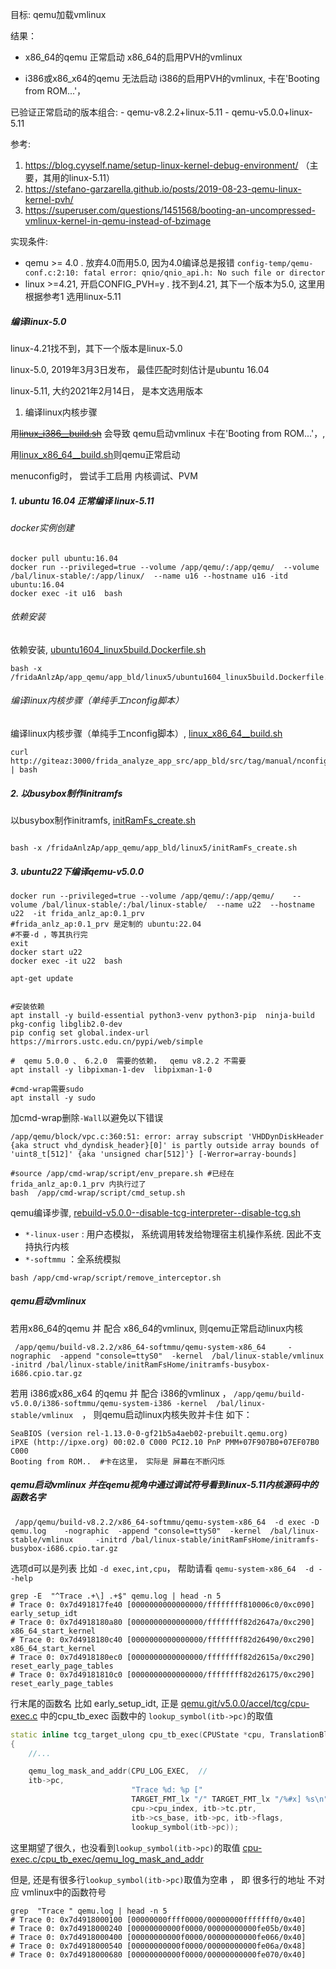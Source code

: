 目标: qemu加载vmlinux

结果：
- x86_64的qemu 正常启动 x86_64的启用PVH的vmlinux 

- i386或x86_x64的qemu 无法启动 i386的启用PVH的vmlinux,  卡在'Booting from ROM...'， 

已验证正常启动的版本组合:
    - qemu-v8.2.2+linux-5.11
    - qemu-v5.0.0+linux-5.11
    


参考:  
1. https://blog.cyyself.name/setup-linux-kernel-debug-environment/  （主要，其用的linux-5.11）
2. https://stefano-garzarella.github.io/posts/2019-08-23-qemu-linux-kernel-pvh/
3. https://superuser.com/questions/1451568/booting-an-uncompressed-vmlinux-kernel-in-qemu-instead-of-bzimage

实现条件: 
- qemu >= 4.0 . 放弃4.0而用5.0, 因为4.0编译总是报错 ```config-temp/qemu-conf.c:2:10: fatal error: qnio/qnio_api.h: No such file or director```
- linux >=4.21, 开启CONFIG_PVH=y  . 找不到4.21, 其下一个版本为5.0,   这里用根据参考1 选用linux-5.11

##### 编译linux-5.0
linux-4.21找不到，其下一个版本是linux-5.0   

linux-5.0, 2019年3月3日发布， 最佳匹配时刻估计是ubuntu 16.04

linux-5.11, 大约2021年2月14日， 是本文选用版本


1. 编译linux内核步骤


用[~~linux_i386__build.sh~~](http://giteaz:3000/frida_analyze_app_src/app_bld/src/branch/main/qemu-linux5/linux_i386__build.sh) 会导致 qemu启动vmlinux 卡在'Booting from ROM...'，,

用[linux_x86_64__build.sh](http://giteaz:3000/frida_analyze_app_src/app_bld/src/branch/app/qemu/linux5/linux_x86_64__build.sh)则qemu正常启动


menuconfig时， 尝试手工启用 内核调试、PVM




##### 1. ubuntu 16.04 正常编译 linux-5.11

###### docker实例创建
```shell
docker pull ubuntu:16.04
docker run --privileged=true --volume /app/qemu/:/app/qemu/  --volume /bal/linux-stable/:/app/linux/  --name u16 --hostname u16 -itd ubuntu:16.04
docker exec -it u16  bash

```

###### 依赖安装
依赖安装, [ubuntu1604_linux5build.Dockerfile.sh](http://giteaz:3000/frida_analyze_app_src/app_bld/src/branch/app/qemu/linux5/ubuntu1604_linux5build.Dockerfile.sh)

```shell
bash -x /fridaAnlzAp/app_qemu/app_bld/linux5/ubuntu1604_linux5build.Dockerfile.sh
```


###### 编译linux内核步骤（单纯手工nconfig脚本）
编译linux内核步骤（单纯手工nconfig脚本）, [linux_x86_64__build.sh](http://giteaz:3000/frida_analyze_app_src/app_bld/src/tag/manual/nconfig/linux_x86_64__build.sh/linux5/linux_x86_64__build.sh)

```shell
curl http://giteaz:3000/frida_analyze_app_src/app_bld/src/tag/manual/nconfig/linux_x86_64__build.sh/linux5/linux_x86_64__build.sh | bash
```


##### 2. 以busybox制作initramfs

以busybox制作initramfs, [initRamFs_create.sh](http://giteaz:3000/frida_analyze_app_src/app_bld/src/branch/app/qemu/linux5/initRamFs_create.sh)



```shell

bash -x /fridaAnlzAp/app_qemu/app_bld/linux5/initRamFs_create.sh

```


##### 3. ubuntu22下编译qemu-v5.0.0
```shell
docker run --privileged=true --volume /app/qemu/:/app/qemu/    --volume /bal/linux-stable/:/bal/linux-stable/  --name u22  --hostname u22  -it frida_anlz_ap:0.1_prv
#frida_anlz_ap:0.1_prv 是定制的 ubuntu:22.04
#不要-d ，等其执行完
exit
docker start u22
docker exec -it u22  bash

```

```shell
apt-get update 


#安装依赖
apt install -y build-essential python3-venv python3-pip  ninja-build pkg-config libglib2.0-dev
pip config set global.index-url https://mirrors.ustc.edu.cn/pypi/web/simple

#  qemu 5.0.0 、 6.2.0  需要的依赖，  qemu v8.2.2 不需要
apt install -y libpixman-1-dev  libpixman-1-0  

#cmd-wrap需要sudo
apt install -y sudo 

```

加cmd-wrap删除```-Wall```以避免以下错误
```
/app/qemu/block/vpc.c:360:51: error: array subscript 'VHDDynDiskHeader {aka struct vhd_dyndisk_header}[0]' is partly outside array bounds of 'uint8_t[512]' {aka 'unsigned char[512]'} [-Werror=array-bounds]
```

```shell
#source /app/cmd-wrap/script/env_prepare.sh #已经在frida_anlz_ap:0.1_prv 内执行过了
bash  /app/cmd-wrap/script/cmd_setup.sh
```

qemu编译步骤, [rebuild-v5.0.0--disable-tcg-interpreter--disable-tcg.sh](http://giteaz:3000/frida_analyze_app_src/app_bld/src/branch/main/qemu/script/rebuild-v5.0.0--disable-tcg-interpreter--disable-tcg.sh)

- ```*-linux-user``` : 用户态模拟，  系统调用转发给物理宿主机操作系统. 因此不支持执行内核
- ```*-softmmu```    ：全系统模拟 



```shell
bash /app/cmd-wrap/script/remove_interceptor.sh
```





##### qemu启动vmlinux

若用x86_64的qemu 并 配合 x86_64的vmlinux, 则qemu正常启动linux内核
```shell
 /app/qemu/build-v8.2.2/x86_64-softmmu/qemu-system-x86_64     -nographic  -append "console=ttyS0"  -kernel  /bal/linux-stable/vmlinux     -initrd /bal/linux-stable/initRamFsHome/initramfs-busybox-i686.cpio.tar.gz

```

若用 i386或x86_x64 的qemu 并 配合 i386的vmlinux ，  ```/app/qemu/build-v5.0.0/i386-softmmu/qemu-system-i386 -kernel  /bal/linux-stable/vmlinux  ```， 则qemu启动linux内核失败并卡住 如下：
```
SeaBIOS (version rel-1.13.0-0-gf21b5a4aeb02-prebuilt.qemu.org)
iPXE (http://ipxe.org) 00:02.0 C000 PCI2.10 PnP PMM+07F907B0+07EF07B0 C000
Booting from ROM..  #卡在这里， 实际是 屏幕在不断闪烁
```


##### qemu启动vmlinux 并在qemu视角中通过调试符号看到linux-5.11内核源码中的函数名字

```shell
 /app/qemu/build-v8.2.2/x86_64-softmmu/qemu-system-x86_64  -d exec -D qemu.log    -nographic  -append "console=ttyS0"  -kernel  /bal/linux-stable/vmlinux     -initrd /bal/linux-stable/initRamFsHome/initramfs-busybox-i686.cpio.tar.gz

```

选项d可以是列表 比如 ``` -d exec,int,cpu ```， 帮助请看 ```qemu-system-x86_64  -d --help```


```shell
grep -E  "^Trace .+\] .+$" qemu.log | head -n 5
# Trace 0: 0x7d491817fe40 [0000000000000000/ffffffff810006c0/0xc090] early_setup_idt
# Trace 0: 0x7d4918180a80 [0000000000000000/ffffffff82d2647a/0xc290] x86_64_start_kernel
# Trace 0: 0x7d4918180c40 [0000000000000000/ffffffff82d26490/0xc290] x86_64_start_kernel
# Trace 0: 0x7d4918180ec0 [0000000000000000/ffffffff82d2615a/0xc290] reset_early_page_tables
# Trace 0: 0x7d49181810c0 [0000000000000000/ffffffff82d26175/0xc290] reset_early_page_tables

```
行末尾的函数名 比如 early_setup_idt, 正是 [qemu.git/v5.0.0/accel/tcg/cpu-exec.c](https://gitee.com/imagg/qemu--qemu/blob/v5.0.0/accel/tcg/cpu-exec.c) 中的cpu_tb_exec 函数中的 ```lookup_symbol(itb->pc)```的取值

```cpp
static inline tcg_target_ulong cpu_tb_exec(CPUState *cpu, TranslationBlock *itb)
{
    //...

    qemu_log_mask_and_addr(CPU_LOG_EXEC,  //
    itb->pc,
                           "Trace %d: %p ["
                           TARGET_FMT_lx "/" TARGET_FMT_lx "/%#x] %s\n",
                           cpu->cpu_index, itb->tc.ptr,
                           itb->cs_base, itb->pc, itb->flags,
                           lookup_symbol(itb->pc));
```


 这里期望了很久，也没看到```lookup_symbol(itb->pc)```的取值 [cpu-exec.c/cpu_tb_exec/qemu_log_mask_and_addr](http://giteaz:3000/frida_analyze_app_src/app_bld/src/branch/main/qemu-linux4/qemu_log-exec_int_cpu.md#cpu-execccpu_tb_execqemu_log_mask_and_addr)


 但是,  还是有很多行```lookup_symbol(itb->pc)```取值为空串 ，  即 很多行的地址 不对应  vmlinux中的函数符号

 ```shell
 grep  "Trace " qemu.log | head -n 5
# Trace 0: 0x7d4918000100 [00000000ffff0000/00000000fffffff0/0x40] 
# Trace 0: 0x7d4918000240 [00000000000f0000/00000000000fe05b/0x40] 
# Trace 0: 0x7d4918000400 [00000000000f0000/00000000000fe066/0x40] 
# Trace 0: 0x7d4918000540 [00000000000f0000/00000000000fe06a/0x48] 
# Trace 0: 0x7d4918000680 [00000000000f0000/00000000000fe070/0x40]
 ```
